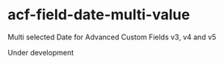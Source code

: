 # acf-field-date-multi-value
Multi selected Date for Advanced Custom Fields v3, v4 and v5

Under development
